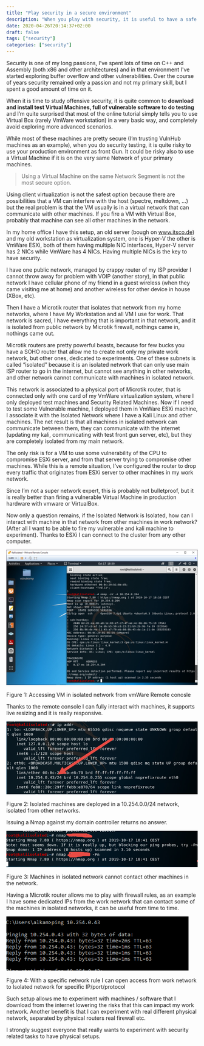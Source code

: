 ```yaml
---
title: "Play security in a secure environment"
description: "When you play with security, it is useful to have a safe environment isolated from your production machines."
date: 2020-04-26T20:14:37+02:00
draft: false
tags: ["security"]
categories: ["security"]
---
```


Security is one of my long passions, I’ve spent lots of time on C++ and Assembly (both x86 and other architectures) and in that environment I've started exploring buffer overflow and other vulnerabilities. Over the course of years security remained only a passion and not my primary skill, but I spent a good amount of time on it.

When it is time to study offensive security, it is quite common to **download and install test Virtual Machines, full of vulnerable software to do testing** and I’m quite surprised that most of the online tutorial simply tells you to use Virtual Box (rarely VmWare workstation) in a very basic way, and completely avoid exploring more advanced scenarios.

While most of these machines are pretty secure (I’m trusting VulnHub machines as an example), when you do security testing, it is quite risky to use your production environment as front Gun. It could be risky also to use a Virtual Machine if it is on the very same Network of your primary machines. 

> Using a Virtual Machine on the same Network Segment is not the most secure option.

Using client virtualization is not the safest option because there are possibilities that a VM can interfere with the host (spectre, meltdown, …) but the real problem is that the VM usually is in a virtual network that can communicate with other machines. If you fire a VM with Virtual Box, probably that machine can see all other machines in the network.

In my home office I have this setup, an old server (bough on www.itsco.de) and my old workstation as virtualization system, one is Hyper-V the other is VmWare ESXi, both of them having multiple NIC interfaces, Hyper-V server has 2 NICs while VmWare has 4 NICs. Having multiple NICs is the key to have security.

I have one public network, managed by crappy router of my ISP provider I cannot throw away for problem with VOIP (another story), in that public network I have cellular phone of my friend in a guest wireless (when they came visiting me at home) and another wireless for other device in house (XBox, etc).

Then I have a Microtik router that isolates that network from my home networks, where I have My Workstation and all VM I use for work. That network is sacred, I have everything that is important in that network, and it is isolated from public network by Microtik firewall, nothings came in, nothings came out.

Microtik routers are pretty powerful beasts, because for few bucks you have a SOHO router that allow me to create not only my private work network, but other ones, dedicated to experiments. One of these subnets is called “isolated” because it is an isolated network that can only use main ISP router to go in the internet, but cannot see anything in other networks, and other network cannot communicate with machines in isolated network.

This network is associated to a physical port of Microtik router, that is connected only with one card of my VmWare virtualization system, where I only deployed test machines and Security Related Machines. Now if I need to test some Vulnerable machine, I deployed them in VmWare ESXi machine, I associate it with the Isolated Network where I have a Kali Linux and other machines. The net result is that all machines in isolated network can communicate between them, they can communicate with the internet (updating my kali, communicating with test front gun server, etc), but they are completely isolated from my main network.

The only risk is for a VM to use some vulnerability of the CPU to compromise ESXi server, and from that server trying to compromise other machines. While this is a remote situation, I’ve configured the router to drop every traffic that originates from ESXi server to other machines in my work network.

Since I’m not a super network expert, this is probably not bulletproof, but it is really better than firing a vulnerable Virtual Machine in production hardware with vmware or VirtualBox.

Now only a question remains, if the Isolated Network is Isolated, how can I interact with machine in that network from other machines in work network? (After all I want to be able to fire my vulnerable and kali machine to experiment). Thanks to ESXi I can connect to the cluster from any other computer.

![Accessing VM in isolated network from vmWare Remote conosle](images/kali-isolated-machine.png)

Figure 1: Accessing VM in isolated network from vmWare Remote conosle

Thanks to the remote console I can fully interact with machines, it supports live resizing and it is really responsive.

![Isolated machines are deployed in a 10.254.0.0/24 network, isolated from other networks.](images/kali-isolated-network-address.png)

Figure 2: Isolated machines are deployed in a 10.254.0.0/24 network, isolated from other networks.

Issuing a Nmap against my domain controller returns no answer.

![Machines in isolated network cannot contact other machines in the network](images/cannot-ping-domain-controller-from-isolated-network.png)

Figure 3: Machines in isolated network cannot contact other machines in the network.

Having a Microtik router allows me to play with firewall rules, as an example I have some dedicated IPs from the work network that can contact some of the machines in isolated networks, it can be useful from time to time.

![With a specific network rule I can open access from work network to Isolated network for specific IP/port/protocol](images/contact-isolated-machine.png)

Figure 4: With a specific network rule I can open access from work network to Isolated network for specific IP/port/protocol

Such setup allows me to experiment with machines / software that I download from the internet lowering the risks that this can impact my work network. Another benefit is that I can experiment with real different physical network, separated by physical routers real firewall etc.

I strongly suggest everyone that really wants to experiment with security related tasks to have physical setups.